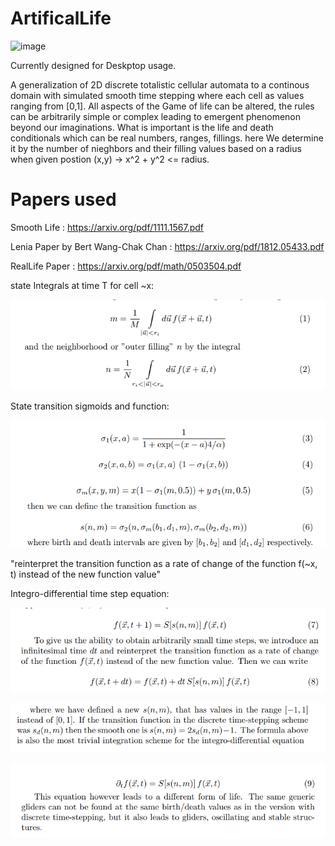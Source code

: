 # ArtificalLife

![image](https://github.com/JaylenLuc/ArtificalLife/assets/91278747/60954b57-0d63-4fc6-a570-699ff62b4858)


Currently designed for Deskptop usage.

A generalization of 2D discrete totalistic cellular automata to a continous domain with simulated smooth time stepping where each cell 
as values ranging from [0,1]. All aspects of the Game of life can be altered, the rules can be arbitrarily simple or complex leading to 
emergent phenomenon beyond our imaginations. What is important is the life and death conditionals which can be real numbers, ranges, fillings. here 
We determine it by the number of nieghbors and their filling values based on a radius when given postion (x,y) -> x^2 + y^2 <= radius.

# Papers used
Smooth Life : https://arxiv.org/pdf/1111.1567.pdf

Lenia Paper by Bert Wang-Chak Chan : https://arxiv.org/pdf/1812.05433.pdf

RealLife Paper : https://arxiv.org/pdf/math/0503504.pdf

state Integrals at time T for cell ~x:

![state Integrals](image.png)

State transition sigmoids and function:

![Transition functions](image-1.png)


"reinterpret the transition function as a rate of change
of the function f(~x, t) instead of the new function value"

Integro-differential time step equation:

![intro dt](image-2.png)

![smooth time step](image-4.png)

![smooth time step](image-3.png)
